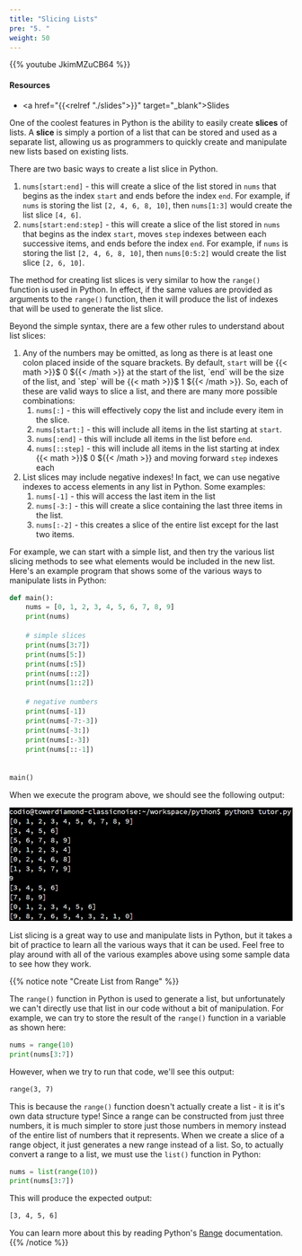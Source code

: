 ```yaml
---
title: "Slicing Lists"
pre: "5. "
weight: 50
---
```


{{% youtube JkimMZuCB64 %}}

<!-- Old: uDBm9JVNyBs -->

#### Resources

* <a href="{{<relref "./slides">}}" target="_blank">Slides</a>

One of the coolest features in Python is the ability to easily create **slices** of lists. A **slice** is simply a portion of a list that can be stored and used as a separate list, allowing us as programmers to quickly create and manipulate new lists based on existing lists.

There are two basic ways to create a list slice in Python.

1. `nums[start:end]` - this will create a slice of the list stored in `nums` that begins as the index `start` and ends before the index `end`. For example, if `nums` is storing the list `[2, 4, 6, 8, 10]`, then `nums[1:3]` would create the list slice `[4, 6]`. 
1. `nums[start:end:step]` - this will create a slice of the list stored in `nums` that begins as the index `start`, moves `step` indexes between each successive items, and ends before the index `end`. For example, if `nums` is storing the list `[2, 4, 6, 8, 10]`, then `nums[0:5:2]` would create the list slice `[2, 6, 10]`. 

The method for creating list slices is very similar to how the `range()` function is used in Python. In effect, if the same values are provided as arguments to the `range()` function, then it will produce the list of indexes that will be used to generate the list slice.

Beyond the simple syntax, there are a few other rules to understand about list slices:

1. Any of the numbers may be omitted, as long as there is at least one colon placed inside of the square brackets. By default, `start` will be {{< math >}}$ 0 ${{< /math >}} at the start of the list, `end` will be the size of the list, and `step` will be {{< math >}}$ 1 ${{< /math >}}. So, each of these are valid ways to slice a list, and there are many more possible combinations:
    1. `nums[:]` - this will effectively copy the list and include every item in the slice.
    1. `nums[start:]` - this will include all items in the list starting at `start`.
    1. `nums[:end]` - this will include all items in the list before `end`.
    1. `nums[::step]` - this will include all items in the list starting at index {{< math >}}$ 0 ${{< /math >}} and moving forward `step` indexes each 
1. List slices may include negative indexes! In fact, we can use negative indexes to access elements in any list in Python. Some examples:
    1. `nums[-1]` - this will access the last item in the list
    1. `nums[-3:]` - this will create a slice containing the last three items in the list. 
    1. `nums[:-2]` - this creates a slice of the entire list except for the last two items. 

For example, we can start with a simple list, and then try the various list slicing methods to see what elements would be included in the new list. Here's an example program that shows some of the various ways to manipulate lists in Python:

```python
def main():
    nums = [0, 1, 2, 3, 4, 5, 6, 7, 8, 9]
    print(nums)

    # simple slices
    print(nums[3:7])
    print(nums[5:])
    print(nums[:5])
    print(nums[::2])
    print(nums[1::2])

    # negative numbers
    print(nums[-1])
    print(nums[-7:-3])
    print(nums[-3:])
    print(nums[:-3])
    print(nums[::-1])


main()
```

When we execute the program above, we should see the following output:

![Output 2](/images/07/output2.png?classes=border,shadow)

List slicing is a great way to use and manipulate lists in Python, but it takes a bit of practice to learn all the various ways that it can be used. Feel free to play around with all of the various examples above using some sample data to see how they work. 

{{% notice note "Create List from Range" %}}

The `range()` function in Python is used to generate a list, but unfortunately we can't directly use that list in our code without a bit of manipulation. For example, we can try to store the result of the `range()` function in a variable as shown here:

```python
nums = range(10)
print(nums[3:7])
```

However, when we try to run that code, we'll see this output:

```tex
range(3, 7)
```

This is because the `range()` function doesn't actually create a list - it is it's own data structure type! Since a range can be constructed from just three numbers, it is much simpler to store just those numbers in memory instead of the entire list of numbers that it represents. When we create a slice of a range object, it just generates a new range instead of a list. So, to actually convert a range to a list, we must use the `list()` function in Python:

```python
nums = list(range(10))
print(nums[3:7])
```

This will produce the expected output:

```tex
[3, 4, 5, 6]
```

You can learn more about this by reading Python's [Range](https://docs.python.org/3/library/stdtypes.html#range) documentation. 
{{% /notice %}}